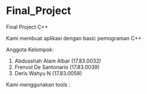 # Final_Project
Final Project C++

Kami membuat aplikasi dengan basic pemograman C++

Anggota Kelompok:
1. Abdusshah Alam Albar (17.83.0032)
2. Frenvol De Santonario (17.83.0039)
3. Deris Wahyu N (17.83.0058)

Kami menggunakan tools :

